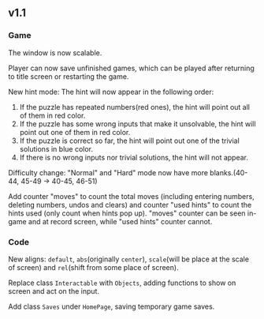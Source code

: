 ## v1.1
### Game
The window is now scalable.

Player can now save unfinished games, which can be played after returning to title screen or restarting the game.

New hint mode: The hint will now appear in the following order:
1. If the puzzle has repeated numbers(red ones), the hint will point out all of them in red color.
2. If the puzzle has some wrong inputs that make it unsolvable, the hint will point out one of them in red color.
3. If the puzzle is correct so far, the hint will point out one of the trivial solutions in blue color.
4. If there is no wrong inputs nor trivial solutions, the hint will not appear.

Difficulty change: "Normal" and "Hard" mode now have more blanks.(40-44, 45-49 -> 40-45, 46-51)

Add counter "moves" to count the total moves (including entering numbers, deleting numbers, undos and clears) and counter "used hints" to count the hints used (only count when hints pop up). "moves" counter can be seen in-game and at record screen, while "used hints" counter cannot.

### Code
New aligns: ```default```, ```abs```(originally ```center```), ```scale```(will be place at the scale of screen) and ```rel```(shift from some place of screen).

Replace class ```Interactable``` with ```Objects```, adding functions to show on screen and act on the input.

Add class ```Saves``` under ```HomePage```, saving temporary game saves.
